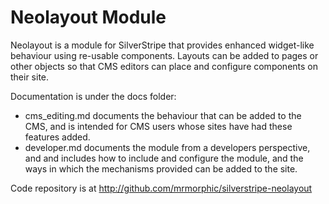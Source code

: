 Neolayout Module
================

Neolayout is a module for SilverStripe that provides enhanced widget-like behaviour using re-usable components. Layouts can be added to pages or other objects so that CMS editors can place and configure components on their site.

Documentation is under the docs folder:

 *  cms_editing.md documents the behaviour that can be added to the CMS, and
    is intended for CMS users whose sites have had these features added.
 *  developer.md documents the module from a developers perspective, and
    and includes how to include and configure the module, and the ways in
    which the mechanisms provided can be added to the site.

Code repository is at http://github.com/mrmorphic/silverstripe-neolayout
